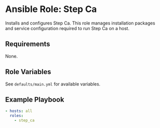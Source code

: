 # Ansible Role: Step Ca

Installs and configures Step Ca. This role manages installation packages and service configuration required to run Step Ca on a host.

## Requirements

None.

## Role Variables

See `defaults/main.yml` for available variables.

## Example Playbook

```yaml
- hosts: all
  roles:
    - step_ca
```
